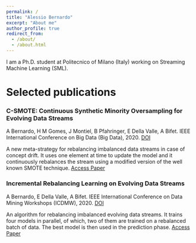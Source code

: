 ```yaml
---
permalink: /
title: "Alessio Bernardo"
excerpt: "About me"
author_profile: true
redirect_from: 
  - /about/
  - /about.html
---
```


I am a Ph.D. student at Politecnico of Milano (Italy) working on Streaming Machine Learning (SML).

Selected publications
======

### C-SMOTE: Continuous Synthetic Minority Oversampling for Evolving Data Streams 
A Bernardo, H M Gomes, J Montiel, B Pfahringer, E Della Valle, A Bifet. IEEE International Conference on Big Data (Big Data), 2020. [DOI](10.1109/BigData50022.2020.9377768)

A new meta-strategy for rebalancing imbalanced data streams in case of concept drift. It uses one element at time to update the model and it continuously rebalances the stream using a modified version of the well known SMOTE technique. [Access Paper](https://www.researchgate.net/publication/350199173_C-SMOTE_Continuous_Synthetic_Minority_Oversampling_for_Evolving_Data_Streams)

### Incremental Rebalancing Learning on Evolving Data Streams
A Bernardo, E Della Valle, A Bifet. IEEE International Conference on Data Mining Workshops (ICDMW), 2020. [DOI](10.1109/ICDMW51313.2020.00121)
 
An algorithm for rebalancing imbalanced evolving data streams. It trains four models in parallel, of which, two of them are trained on a rebalanced batch of data. The best model is then used in the prediction phase. [Access Paper](https://www.researchgate.net/publication/349421873_Incremental_Rebalancing_Learning_on_Evolving_Data_Streams)